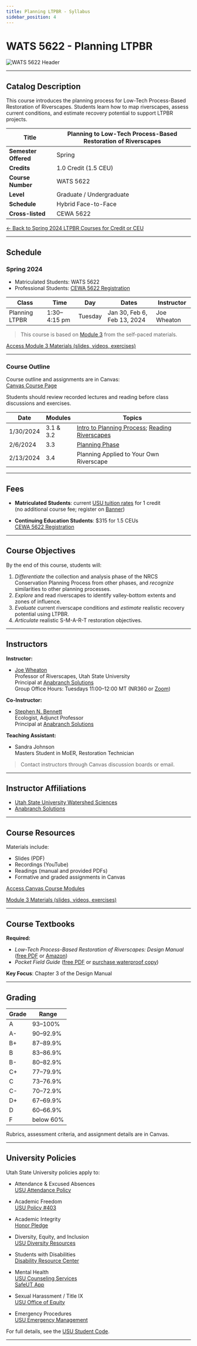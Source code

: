 ```yaml
---
title: Planning LTPBR - Syllabus
sidebar_position: 4
---
```


# WATS 5622 - Planning LTPBR

![WATS 5622 Header](/img/courses/WATS-5622_header_C.png)

---

## Catalog Description

This course introduces the planning process for Low-Tech Process-Based Restoration of Riverscapes. Students learn how to map riverscapes, assess current conditions, and estimate recovery potential to support LTPBR projects.

| **Title** | Planning to Low-Tech Process-Based Restoration of Riverscapes |
|-----------|---------------------------------------------------------------|
| **Semester Offered** | Spring |
| **Credits** | 1.0 Credit (1.5 CEU) |
| **Course Number** | WATS 5622 |
| **Level** | Graduate / Undergraduate |
| **Schedule** | Hybrid Face-to-Face |
| **Cross-listed** | CEWA 5622 |

[← Back to Spring 2024 LTPBR Courses for Credit or CEU](/workshops/2024/USU/)

---

## Schedule

### Spring 2024

- Matriculated Students: WATS 5622
- Professional Students: [CEWA 5622 Registration](https://cpe.usu.edu/search/publicCourseSearchDetails.do?method=load&courseId=1073962)

| Class | Time | Day | Dates | Instructor |
|-------|------|-----|-------|------------|
| Planning LTPBR | 1:30–4:15 pm | Tuesday | Jan 30, Feb 6, Feb 13, 2024 | Joe Wheaton |

> This course is based on [Module 3](/workshops/2020/SGI/Modules/module3.html) from the self-paced materials.

[Access Module 3 Materials (slides, videos, exercises)](/workshops/2020/SGI/Modules/module3)

---

### Course Outline

Course outline and assignments are in Canvas:  
[Canvas Course Page](https://usu.instructure.com/courses/754453)

Students should review recorded lectures and reading before class discussions and exercises.

| Date | Modules | Topics |
|------|---------|--------|
| 1/30/2024 | 3.1 & 3.2 | [Intro to Planning Process](http://lowtechpbr.restoration.usu.edu/workshops/2020/SGI/Modules/module3#b-overview-of-planning--nrcs-conservation-planning-process); [Reading Riverscapes](http://lowtechpbr.restoration.usu.edu/workshops/2020/SGI/Modules/module3#c-valley-bottom-mapping--virtual-field-trip) |
| 2/6/2024 | 3.3 | [Planning Phase](http://lowtechpbr.restoration.usu.edu/workshops/2020/SGI/Modules/module3#e-risk-assessment-condition-assessment--recovery-potential) |
| 2/13/2024 | 3.4 | Planning Applied to Your Own Riverscape |

---

## Fees

- **Matriculated Students**: current [USU tuition rates](https://www.usu.edu/registrar/registration/payment/) for 1 credit  
  (no additional course fee; register on [Banner](http://banner.usu.edu))

- **Continuing Education Students**: $315 for 1.5 CEUs  
  [CEWA 5622 Registration](https://cpe.usu.edu/search/publicCourseSearchDetails.do?method=load&courseId=1073962)

---

## Course Objectives

By the end of this course, students will:

1. *Differentiate* the collection and analysis phase of the NRCS Conservation Planning Process from other phases, and *recognize* similarities to other planning processes.
2. *Explore* and read riverscapes to identify valley-bottom extents and zones of influence.
3. *Evaluate* current riverscape conditions and *estimate* realistic recovery potential using LTPBR.
4. *Articulate* realistic S-M-A-R-T restoration objectives.

---

## Instructors

**Instructor:**

- [Joe Wheaton](http://joewheaton.org)  
  Professor of Riverscapes, Utah State University  
  Principal at [Anabranch Solutions](https://www.anabranchsolutions.com/joe-wheaton.html)  
  Group Office Hours: Tuesdays 11:00–12:00 MT (NR360 or [Zoom](https://usu-edu.zoom.us/j/83341579485?pwd=NVhTL01YNjJzRW1xTmRLbmxYS2hZUT09&from=addon))

**Co-Instructor:**

- [Stephen N. Bennett](https://www.researchgate.net/profile/Stephen_Bennett8)  
  Ecologist, Adjunct Professor  
  Principal at [Anabranch Solutions](https://www.anabranchsolutions.com/stephen-bennett.html)

**Teaching Assistant:**

- Sandra Johnson  
  Masters Student in MoER, Restoration Technician

> Contact instructors through Canvas discussion boards or email.

---

## Instructor Affiliations

- [Utah State University Watershed Sciences](https://qcnr.usu.edu/wats/index)
- [Anabranch Solutions](https://www.anabranchsolutions.com/)

---

## Course Resources

Materials include:

- Slides (PDF)
- Recordings (YouTube)
- Readings (manual and provided PDFs)
- Formative and graded assignments in Canvas

[Access Canvas Course Modules](https://usu.instructure.com/courses/754453)

[Module 3 Materials (slides, videos, exercises)](/workshops/2020/SGI/Modules/module3)

---

## Course Textbooks

**Required:**

- *Low-Tech Process-Based Restoration of Riverscapes: Design Manual* ([free PDF](/manual) or [Amazon](https://www.amazon.com/Low-Tech-Process-Based-Restoration-Riverscapes-Design/dp/1543972993))
- *Pocket Field Guide* ([free PDF](/resources/pocket) or [purchase waterproof copy](http://www.anabranchsolutions.com/store/p7/pocketguide.html))

**Key Focus**: Chapter 3 of the Design Manual

---

## Grading

| Grade | Range |
|-------|-------|
| A | 93–100% |
| A- | 90–92.9% |
| B+ | 87–89.9% |
| B | 83–86.9% |
| B- | 80–82.9% |
| C+ | 77–79.9% |
| C | 73–76.9% |
| C- | 70–72.9% |
| D+ | 67–69.9% |
| D | 60–66.9% |
| F | below 60% |

Rubrics, assessment criteria, and assignment details are in Canvas.

---

## University Policies

Utah State University policies apply to:

- Attendance & Excused Absences  
  [USU Attendance Policy](https://catalog.usu.edu/content.php?catoid=12&navoid=3160)

- Academic Freedom  
  [USU Policy #403](http://www.usu.edu/hr/files/uploads/Policies/403.pdf)

- Academic Integrity  
  [Honor Pledge](https://studentconduct.usu.edu/studentcode/article6)

- Diversity, Equity, and Inclusion  
  [USU Diversity Resources](https://www.usu.edu/provost/diversity)

- Students with Disabilities  
  [Disability Resource Center](http://www.usu.edu/drc/)

- Mental Health  
  [USU Counseling Services](https://counseling.usu.edu/)  
  [SafeUT App](https://healthcare.utah.edu/uni/programs/safe-ut-smartphone-app)

- Sexual Harassment / Title IX  
  [USU Office of Equity](https://equity.usu.edu/)

- Emergency Procedures  
  [USU Emergency Management](https://www.usu.edu/emergency)

For full details, see the [USU Student Code](https://studentconduct.usu.edu/studentcode/).

---
